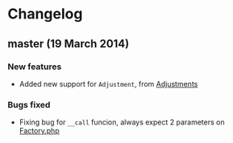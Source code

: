 # Changelog

## master (19 March 2014)

### New features

* Added new support for `Adjustment`, from [Adjustments](http://docs.chargify.com/adjustments)

### Bugs fixed

* Fixing bug for `__call` funcion, always expect 2 parameters on [Factory.php](https://github.com/johannez/chargify/blob/master/src/Chargify/Controller/Factory.php#L29)
